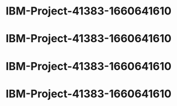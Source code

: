 # IBM-Project-41383-1660641610
# IBM-Project-41383-1660641610
# IBM-Project-41383-1660641610
# IBM-Project-41383-1660641610
